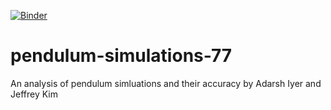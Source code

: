 [![Binder](https://mybinder.org/badge_logo.svg)](https://mybinder.org/v2/gh/AdarshI/pendulum-simulations-77/HEAD)

# pendulum-simulations-77
An analysis of pendulum simluations and their accuracy by Adarsh Iyer and Jeffrey Kim
